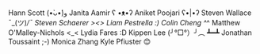 Hann Scott (•̀ᴗ•́)و
Janita Aamir ʕ •ᴥ•ʔ
Aniket Poojari ʕ•|•ʔ
Steven Wallace ¯\_(ツ)_/¯ 
Steven Schaerer ><>
Liam Pestrella :)
Colin Cheng ^_^
Matthew O'Malley-Nichols <_<
Lydia Fares :D
Kippen Lee (╯°□°）╯︵ ┻━┻ 
Jonathan Toussaint ;-)
Monica Zhang
Kyle Pfiuster 😊